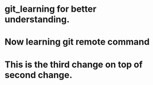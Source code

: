# git_learning for better understanding.
# Now learning git remote command
# This is the third change on top of second change.
